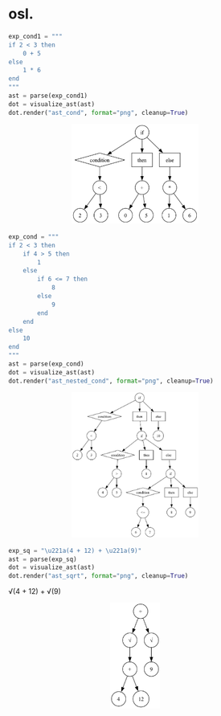 # osl.

```python
exp_cond1 = """
if 2 < 3 then
    0 + 5
else
    1 * 6
end
"""
ast = parse(exp_cond1)
dot = visualize_ast(ast)
dot.render("ast_cond", format="png", cleanup=True)
```

<div align = "center">
    <img src = "./images/ast_cond.png" style="width: 50%">
</div>

```python
exp_cond = """
if 2 < 3 then
    if 4 > 5 then
        1
    else
        if 6 <= 7 then
            8
        else
            9
        end
    end
else
    10
end
"""
ast = parse(exp_cond)
dot = visualize_ast(ast)
dot.render("ast_nested_cond", format="png", cleanup=True)
```

<div align = "center">
    <img src = "./images/ast_nested_cond.png" style="width: 50%">
</div>

```python
exp_sq = "\u221a(4 + 12) + \u221a(9)"
ast = parse(exp_sq)
dot = visualize_ast(ast)
dot.render("ast_sqrt", format="png", cleanup=True)
```

&radic;(4 + 12) + &radic;(9)

<div align = "center">
    <img src = "./images/ast_sqrt.png" style="width: 20%">
</div>
